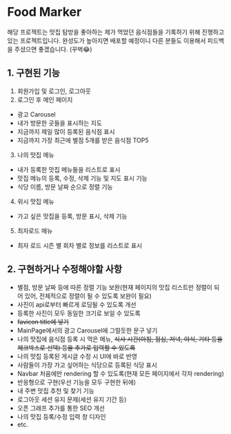 # Food Marker

해당 프로젝트는 맛집 탐방을 좋아하는 제가 먹었던 음식점들을 기록하기 위해 진행하고 있는 프로젝트입니다. 완성도가 높아지면 배포할 예정이니 다른 분들도 이용해서 피드백을 주셨으면 좋겠습니다. (꾸벅😂)

## 1. 구현된 기능

1. 회원가입 및 로그인, 로그아웃
2. 로그인 후 메인 페이지
- 광고 Carousel
- 내가 방문한 곳들을 표시하는 지도
- 지금까지 제일 많이 등록된 음식점 표시
- 지금까지 가장 최근에 별점 5개를 받은 음식점 TOP5
3. 나의 맛집 메뉴
- 내가 등록한 맛집 메뉴들을 리스트로 표시
- 맛집 메뉴의 등록, 수정, 삭제 기능 및 지도 표시 기능
- 식당 이름, 방문 날짜 순으로 정렬 기능
4. 위시 맛집 메뉴
- 가고 싶은 맛집을 등록, 방문 표시, 삭제 기능
5. 최자로드 메뉴
- 최자 로드 시즌 별 회차 별로 정보를 리스트로 표시

## 2. 구현하거나 수정해야할 사항

- 별점, 방문 날짜 등에 따른 정렬 기능 보완(현재 페이지의 맛집 리스트만 정렬이 되어 있어, 전체적으로 정렬이 될 수 있도록 보완이 필요)
- 사진이 api로부터 빠르게 로딩될 수 있도록 개선
- 등록한 사진이 모두 동일한 크기로 보일 수 있도록
- ~~favicon title에 넣기~~
- MainPage에서의 광고 Carousel에 그럴듯한 문구 넣기
- 나의 맛집에 음식점 등록 시 먹은 메뉴, ~~식사 시간(아침, 점심, 저녁, 야식, 기타 등을 체크박스로 선택) 등을 추가로 입력할 수 있도록~~
- 나의 맛집 등록된 게시글 수정 시 UI에 바로 반영
- 사람들이 가장 가고 싶어하는 식당으로 등록된 식당 표시
- Navbar 처음에만 rendering 할 수 있도록(현재 모든 페이지에서 각자 rendering)
- 반응형으로 구현(우선 기능을 모두 구현한 뒤에)
- 내 주변 맛집 추천 및 찾기 기능
- 로그아웃 세션 유지 문제(세션 유지 기간 등)
- 오픈 그래프 추가를 통한 SEO 개선
- 나의 맛집 등록/수정 입력 창 디자인
- etc.
